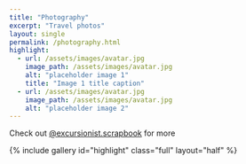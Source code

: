 ```yaml
---
title: "Photography"
excerpt: "Travel photos"
layout: single
permalink: /photography.html
highlight:
  - url: /assets/images/avatar.jpg
    image_path: /assets/images/avatar.jpg
    alt: "placeholder image 1"
    title: "Image 1 title caption"
  - url: /assets/images/avatar.jpg
    image_path: /assets/images/avatar.jpg
    alt: "placeholder image 2"
---
```


Check out [@excursionist.scrapbook](https://www.instagram.com/excursionist.scrapbook) for more

{% include gallery id="highlight" class="full" layout="half" %}